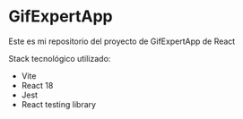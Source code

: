 # GifExpertApp

Este es mi repositorio del proyecto de GifExpertApp de React

Stack tecnológico utilizado:
- Vite
- React 18
- Jest
- React testing library